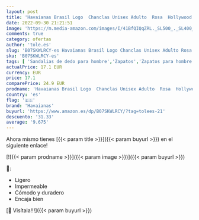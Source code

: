 ```yaml
---
layout: post
title: 'Havaianas Brasil Logo  Chanclas Unisex Adulto  Rosa  Hollywood Rose   33/34 EU'
date: 2022-09-30 21:21:51
image: 'https://m.media-amazon.com/images/I/41BfQIQqZRL._SL500_._SL400_.jpg'
comments: true
category: ofertas
author: 'tole.es'
slug: 'B07SKWLRCY-es Havaianas Brasil Logo Chanclas Unisex Adulto Rosa...'
sku: 'B07SKWLRCY-es'
tags: [ 'Sandalias de dedo para hombre','Zapatos','Zapatos para hombre','Zapatos y complementos','chanclas','havaianas','🇪🇸', ]
actualPrice: 17.1 EUR
currency: EUR
price: 17.1
comparePrice: 24.9 EUR
prodname: 'Havaianas Brasil Logo  Chanclas Unisex Adulto  Rosa  Hollywood Rose   33/34 EU'
country: 'es'
flag: '🇪🇸'
brand: 'Havaianas'
buyurl: 'https://www.amazon.es/dp/B07SKWLRCY/?tag=tolees-21'
descuento: '31.33'
average: '9.675'
---
```


Ahora mismo tienes [{{< param title >}}]({{< param buyurl >}}) en el siguiente enlace!

[![{{< param prodname >}}]({{< param image >}})]({{< param buyurl >}})

🔎:

- Ligero
- Impermeable
- Cómodo y duradero
- Encaja bien

[🛒 Visítala!!!]({{< param buyurl >}})
